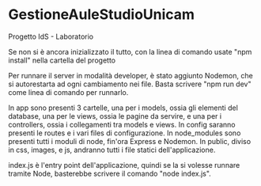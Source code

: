 # GestioneAuleStudioUnicam
Progetto IdS - Laboratorio

Se non si è ancora inizializzato il tutto, con la linea di comando usate "npm install" nella cartella del progetto

Per runnare il server in modalità developer, è stato aggiunto Nodemon, che si autorestarta ad ogni cambiamento nei file. Basta scrivere "npm run dev" come linea di comando per runnarlo.

In app sono presenti 3 cartelle, una per i models, ossia gli elementi del database, una per le views, ossia le pagine da servire, e una per i controllers, ossia i collegamenti tra models e views. In config saranno presenti le routes e i vari files di configurazione. In node_modules sono presenti tutti i moduli di node, fin'ora Express e Nodemon. In public, diviso in css, images, e js, andranno tutti i file statici dell'applicazione. 

index.js è l'entry point dell'applicazione, quindi se la si volesse runnare tramite Node, basterebbe scrivere il comando "node index.js".